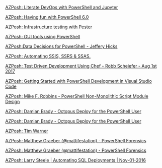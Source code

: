 ﻿[AZPosh: Literate DevOps with PowerShell and Jupyter](AZPosh%20Literate%20DevOps%20with%20PowerShell%20and%20Jupyter.md)


[AZPosh: Having fun with PowerShell 6.0](AZPosh%20Having%20fun%20with%20PowerShell%206.0.md)


[AZPosh: Infrastructure testing with Pester](AZPosh%20Infrastructure%20testing%20with%20Pester.md)


[AZPosh: GUI tools using PowerShell](AZPosh%20GUI%20tools%20using%20PowerShell.md)


[AZPosh:Data Decisions for PowerShell - Jeffery Hicks](AZPoshData%20Decisions%20for%20PowerShell%20-%20Jeffery%20Hicks.md)


[AZPosh: Automating SSIS, SSRS & SSAS.](AZPosh%20Automating%20SSIS%20SSRS%20%20SSAS..md)


[AZPosh: Test Driven Development Using Chef - Robb Scheiefer - Aug 1st 2017](AZPosh%20Test%20Driven%20Development%20Using%20Chef%20-%20Robb%20Scheiefer%20-%20Aug%201st%202017.md)


[AZPosh: Getting Started with PowerShell Development in Visual Studio Code](AZPosh%20Getting%20Started%20with%20PowerShell%20Development%20in%20Visual%20Studio%20Code.md)


[AZPosh: Mike F. Robbins - PowerShell Non-Monolithic Script Module Design](AZPosh%20Mike%20F.%20Robbins%20-%20PowerShell%20Non-Monolithic%20Script%20Module%20Design.md)


[AZPosh: Damian Brady - Octopus Deploy for the PowerShell User](AZPosh%20Damian%20Brady%20-%20Octopus%20Deploy%20for%20the%20PowerShell%20User.md)


[AZPosh: Damian Brady - Octopus Deploy for the PowerShell User](AZPosh%20Damian%20Brady%20-%20Octopus%20Deploy for%20the%20PowerShell%20User.md)


[AZPosh: Tim Warner](AZPosh%20Tim%20Warner.md)


[AZPosh: Matthew Graeber (@mattifestation) - PowerShell Forensics](AZPosh%20Matthew%20Graeber%20(@mattifestation)%20-%20PowerShell%20Forensics.md)


[AZPosh: Matthew Graeber (@mattifestation) - PowerShell Forensics](AZPosh%20Matthew%20Graeber%20(@mattifestation)%20-%20PowerShell%20Forensics.md)


[AZPosh: Larry Steele | Automating SQL Deployments | Nov-01-2016](AZPosh%20Larry%20Steele%20%20Automating%20SQL%20Deployments%20%20Nov-01-2016.md)


